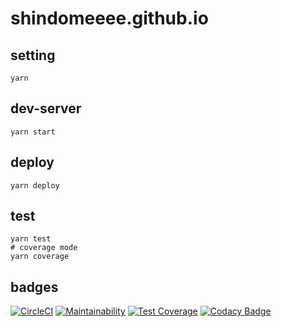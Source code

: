 # shindomeeee.github.io

## setting

```
yarn
```

## dev-server

```
yarn start
```

## deploy

```
yarn deploy
```

## test

```
yarn test
# coverage mode
yarn coverage
```

## badges

[![CircleCI](https://circleci.com/gh/shindomeeee/shindomeeee.github.io/tree/develop.svg?style=svg)](https://circleci.com/gh/shindomeeee/shindomeeee.github.io/tree/develop)
[![Maintainability](https://api.codeclimate.com/v1/badges/9401498eaa3f36fb62fa/maintainability)](https://codeclimate.com/github/shindomeeee/shindomeeee.github.io/maintainability)
[![Test Coverage](https://api.codeclimate.com/v1/badges/9401498eaa3f36fb62fa/test_coverage)](https://codeclimate.com/github/shindomeeee/shindomeeee.github.io/test_coverage)
[![Codacy Badge](https://api.codacy.com/project/badge/Grade/b23a78bd06364886b91fe672dc2fd1e1)](https://www.codacy.com/app/shindomeeee-user/shindomeeee.github.io?utm_source=github.com&utm_medium=referral&utm_content=shindomeeee/shindomeeee.github.io&utm_campaign=Badge_Grade)
